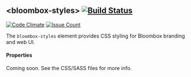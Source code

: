
## &lt;bloombox-styles&gt;  [![Build Status](https://buildbot.hq.mm-corp.systems/jenkins/buildStatus/icon?job=Bloombox/elements/bloombox-styles)](https://buildbot.hq.mm-corp.systems/jenkins/job/Bloombox/elements/bloombox-styles)

[![Code Climate](https://codeclimate.com/repos/589fad7b1dec0b132f000001/badges/d1b71c6d56bf07269627/gpa.svg)](https://codeclimate.com/repos/589fad7b1dec0b132f000001/feed) [![Issue Count](https://codeclimate.com/repos/589fad7b1dec0b132f000001/badges/d1b71c6d56bf07269627/issue_count.svg)](https://codeclimate.com/repos/589fad7b1dec0b132f000001/feed)

The `bloombox-styles` element provides CSS styling for Bloombox branding and web UI.

#### Properties

Coming soon. See the CSS/SASS files for more info.
